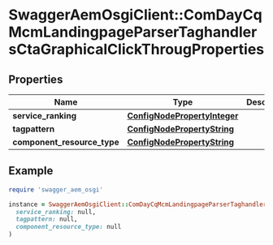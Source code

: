 # SwaggerAemOsgiClient::ComDayCqMcmLandingpageParserTaghandlersCtaGraphicalClickThrougProperties

## Properties

| Name | Type | Description | Notes |
| ---- | ---- | ----------- | ----- |
| **service_ranking** | [**ConfigNodePropertyInteger**](ConfigNodePropertyInteger.md) |  | [optional] |
| **tagpattern** | [**ConfigNodePropertyString**](ConfigNodePropertyString.md) |  | [optional] |
| **component_resource_type** | [**ConfigNodePropertyString**](ConfigNodePropertyString.md) |  | [optional] |

## Example

```ruby
require 'swagger_aem_osgi'

instance = SwaggerAemOsgiClient::ComDayCqMcmLandingpageParserTaghandlersCtaGraphicalClickThrougProperties.new(
  service_ranking: null,
  tagpattern: null,
  component_resource_type: null
)
```

